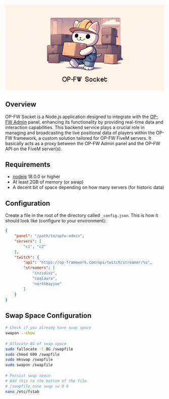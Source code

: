 ![banner](.github/banner.png)

## Overview

OP-FW Socket is a Node.js application designed to integrate with the [OP-FW Admin](https://github.com/coalaura/opfw-admin) panel, enhancing its functionality by providing real-time data and interaction capabilities. This backend service plays a crucial role in managing and broadcasting the live positional data of players within the OP-FW framework, a custom solution tailored for OP-FW FiveM servers. It basically acts as a proxy between the OP-FW Admin panel and the OP-FW API on the FiveM server(s).

## Requirements
- [nodejs](https://nodejs.org/en/download) 18.0.0 or higher
- At least 2GB of memory (or swap)
- A decent bit of space depending on how many servers (for historic data)

## Configuration
Create a file in the root of the directory called `_config.json`. This is how it should look like (configure to your environment):

```json
{
    "panel": "/path/to/opfw-admin",
    "servers": [
        "c1", "c2"
    ],
    "twitch": {
        "api": "https://op-framework.com/api/twitch/streamer/%s",
        "streamers": [
            "inzidiuz",
            "coalaura",
            "northbayjoe"
        ]
    }
}
```

## Swap Space Configuration
```bash
# Check if you already have swap space
swapon --show

# Allocate 8G of swap space
sudo fallocate -l 8G /swapfile
sudo chmod 600 /swapfile
sudo mkswap /swapfile
sudo swapon /swapfile

# Persist swap space
# Add this to the bottom of the file
# /swapfile none swap sw 0 0
nano /etc/fstab
```